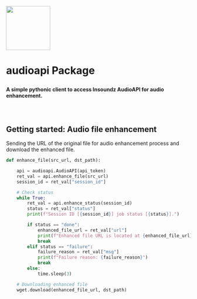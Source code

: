<div id="photo" style="text-align: left">
  <img style="vertical-align:baseline" src="https://insoundz.com/wp-content/uploads/2020/05/in-fav.png" width="120" alt="">
  <h1 style="vertical-align:text-bottom; height: 40px; ">audioapi Package</h1>
   <h4 style="vertical-align:text-bottom; height: 40px; ">A simple pythonic client to access Insoundz AudioAPI for audio enhancement. </h4>
</div>
<br />

## Getting started: Audio file enhancement
Sending the URL of the original file for audio enhancement process and download the enhanced file.

```python
def enhance_file(src_url, dst_path):

    api = audioapi.AudioAPI(api_token)
    ret_val = api.enhance_file(src_url)
    session_id = ret_val["session_id"]

    # Check status
    while True:
        ret_val = api.enhance_status(session_id)
        status = ret_val["status"]
        print(f"Session ID [{session_id}] job status [{status}].")

        if status == "done":
            enhanced_file_url = ret_val["url"]
            print(f"Enhanced file URL is located at {enhanced_file_url}")
            break
        elif status == "failure":
            failure_reason = ret_val["msg"]
            print(f"Failure reason: {failure_reason}")
            break
        else:
            time.sleep(3)

    # Downloading enhanced file
    wget.download(enhanced_file_url, dst_path)
```
